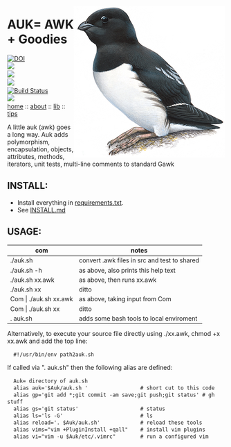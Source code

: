 <img align=right 
src="https://raw.githubusercontent.com/timm/auk/master/etc/img/littleauk.png">

# AUK= AWK + Goodies

[![DOI](https://zenodo.org/badge/318809834.svg)](https://zenodo.org/badge/latestdoi/318809834)  
![](https://img.shields.io/badge/platform-osx%20,%20linux-orange)    
![](https://img.shields.io/badge/language-gawk,bash-blue)  
![](https://img.shields.io/badge/purpose-ai%20,%20se-blueviolet)  
[![Build Status](https://travis-ci.com/timm/keys.svg?branch=main)](https://travis-ci.com/timm/keys)   
![](https://img.shields.io/badge/license-mit-lightgrey)  
[home](http://menzies.us/auk)  ::
[about](http://menzies.us/keys/about.html) ::
[lib](http://menzies.us/keys/lib.html) ::
[tips](http://menzies.us/keys/tips.html) 


A little auk (awk) goes a long way.
Auk adds 
         polymorphism, encapsulation, objects, 
attributes, methods, iterators, unit tests, multi-line comments
to standard Gawk

## INSTALL:

- Install everything in [requirements.txt](requirements.txt).
- See [INSTALL.md](INSTALL.md)

 

## USAGE:

|com|notes|
|---|-----|
|  ./auk.sh              | convert .awk files in src and test to shared|
|  ./auk.sh -h           | as above, also prints this help text|
|  ./auk.sh xx.awk       | as above, then runs xx.awk|
|  ./auk.sh xx           | ditto|
|  Com \| ./auk.sh xx.awk | as above, taking input from Com|
|  Com \| ./auk.sh xx     | ditto|
|  . auk.sh               |adds some bash tools to local enviroment|

Alternatively, to execute your source file directly using ./xx.awk,
chmod +x xx.awk and add the top line:

      #!/usr/bin/env path2auk.sh

If called via ". auk.sh" then the following alias are defined:

```
  Auk= directory of auk.sh
  alias auk='$Auk/auk.sh '                 # short cut to this code
  alias gp='git add *;git commit -am save;git push;git status' # gh stuff
  alias gs='git status'                    # status 
  alias ls='ls -G'                         # ls
  alias reload='. $Auk/auk.sh'             # reload these tools
  alias vims="vim +PluginInstall +qall"    # install vim plugins 
  alias vi="vim -u $Auk/etc/.vimrc"        # run a configured vim
```  
